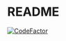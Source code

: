 # README

[![CodeFactor](https://www.codefactor.io/repository/github/arisal2/fluffy-octo-system/badge)](https://www.codefactor.io/repository/github/arisal2/fluffy-octo-system)